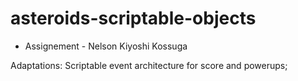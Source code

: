 # asteroids-scriptable-objects

* Assignement - Nelson Kiyoshi Kossuga

Adaptations:
Scriptable event architecture for score and powerups;
